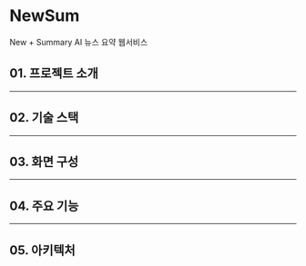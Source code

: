 # NewSum
New + Summary
AI 뉴스 요약 웹서비스

## 01. 프로젝트 소개

---

## 02. 기술 스택  

---

## 03. 화면 구성  

---

## 04. 주요 기능

---

## 05. 아키텍처  

